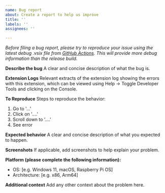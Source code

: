 ```yaml
---
name: Bug report
about: Create a report to help us improve
title: ''
labels: ''
assignees: ''

---
```


_Before filing a bug report, please try to reproduce your issue using the latest debug .vsix file from [GitHub Actions](https://github.com/raspberrypi/pico-vscode/actions/workflows/release.yml?query=branch%3Amain). This will provide more debug information than the release build._

**Describe the bug**
A clear and concise description of what the bug is.

**Extension Logs**
Relevant extracts of the extension log showing the errors with this extension, which can be viewed using Help -> Toggle Developer Tools and clicking on the Console.

**To Reproduce**
Steps to reproduce the behavior:
1. Go to '...'
2. Click on '....'
3. Scroll down to '....'
4. See error

**Expected behavior**
A clear and concise description of what you expected to happen.

**Screenshots**
If applicable, add screenshots to help explain your problem.

**Platform (please complete the following information):**
 - OS: [e.g. Windows 11, macOS, Raspberry Pi OS]
 - Architecture: [e.g. x86, Arm64]

**Additional context**
Add any other context about the problem here.
